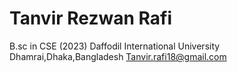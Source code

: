 # Tanvir Rezwan Rafi
B.sc in CSE (2023)
Daffodil International University 
Dhamrai,Dhaka,Bangladesh
Tanvir.rafi18@gmail.com
